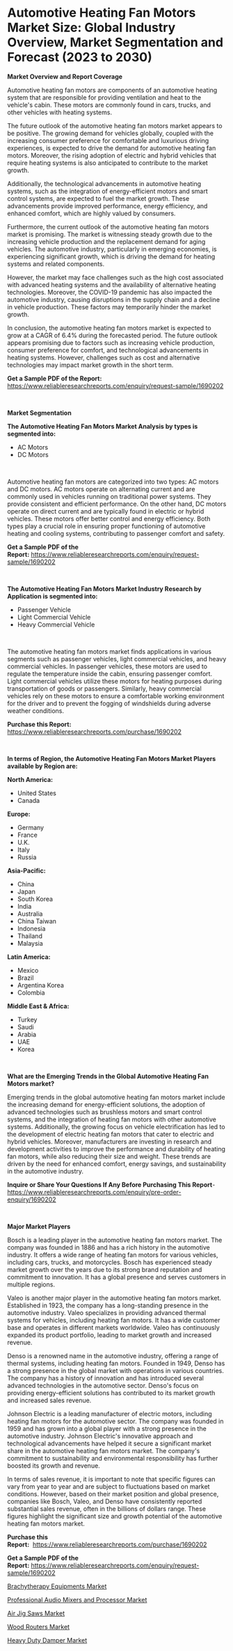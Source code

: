 <p><h1>Automotive Heating Fan Motors Market Size: Global Industry Overview, Market Segmentation and Forecast (2023 to 2030)</h1></p><p><strong>Market Overview and Report Coverage</strong></p>
<p><p>Automotive heating fan motors are components of an automotive heating system that are responsible for providing ventilation and heat to the vehicle's cabin. These motors are commonly found in cars, trucks, and other vehicles with heating systems.</p><p>The future outlook of the automotive heating fan motors market appears to be positive. The growing demand for vehicles globally, coupled with the increasing consumer preference for comfortable and luxurious driving experiences, is expected to drive the demand for automotive heating fan motors. Moreover, the rising adoption of electric and hybrid vehicles that require heating systems is also anticipated to contribute to the market growth.</p><p>Additionally, the technological advancements in automotive heating systems, such as the integration of energy-efficient motors and smart control systems, are expected to fuel the market growth. These advancements provide improved performance, energy efficiency, and enhanced comfort, which are highly valued by consumers.</p><p>Furthermore, the current outlook of the automotive heating fan motors market is promising. The market is witnessing steady growth due to the increasing vehicle production and the replacement demand for aging vehicles. The automotive industry, particularly in emerging economies, is experiencing significant growth, which is driving the demand for heating systems and related components.</p><p>However, the market may face challenges such as the high cost associated with advanced heating systems and the availability of alternative heating technologies. Moreover, the COVID-19 pandemic has also impacted the automotive industry, causing disruptions in the supply chain and a decline in vehicle production. These factors may temporarily hinder the market growth.</p><p>In conclusion, the automotive heating fan motors market is expected to grow at a CAGR of 6.4% during the forecasted period. The future outlook appears promising due to factors such as increasing vehicle production, consumer preference for comfort, and technological advancements in heating systems. However, challenges such as cost and alternative technologies may impact market growth in the short term.</p></p>
<p><strong>Get a Sample PDF of the Report:</strong> <a href="https://www.reliableresearchreports.com/enquiry/request-sample/1690202">https://www.reliableresearchreports.com/enquiry/request-sample/1690202</a></p>
<p>&nbsp;</p>
<p><strong>Market Segmentation</strong></p>
<p><strong>The Automotive Heating Fan Motors Market Analysis by types is segmented into:</strong></p>
<p><ul><li>AC Motors</li><li>DC Motors</li></ul></p>
<p>&nbsp;</p>
<p><p>Automotive heating fan motors are categorized into two types: AC motors and DC motors. AC motors operate on alternating current and are commonly used in vehicles running on traditional power systems. They provide consistent and efficient performance. On the other hand, DC motors operate on direct current and are typically found in electric or hybrid vehicles. These motors offer better control and energy efficiency. Both types play a crucial role in ensuring proper functioning of automotive heating and cooling systems, contributing to passenger comfort and safety.</p></p>
<p><strong>Get a Sample PDF of the Report:</strong>&nbsp;<a href="https://www.reliableresearchreports.com/enquiry/request-sample/1690202">https://www.reliableresearchreports.com/enquiry/request-sample/1690202</a></p>
<p>&nbsp;</p>
<p><strong>The Automotive Heating Fan Motors Market Industry Research by Application is segmented into:</strong></p>
<p><ul><li>Passenger Vehicle</li><li>Light Commercial Vehicle</li><li>Heavy Commercial Vehicle</li></ul></p>
<p>&nbsp;</p>
<p><p>The automotive heating fan motors market finds applications in various segments such as passenger vehicles, light commercial vehicles, and heavy commercial vehicles. In passenger vehicles, these motors are used to regulate the temperature inside the cabin, ensuring passenger comfort. Light commercial vehicles utilize these motors for heating purposes during transportation of goods or passengers. Similarly, heavy commercial vehicles rely on these motors to ensure a comfortable working environment for the driver and to prevent the fogging of windshields during adverse weather conditions.</p></p>
<p><strong>Purchase this Report:</strong>&nbsp; <a href="https://www.reliableresearchreports.com/purchase/1690202">https://www.reliableresearchreports.com/purchase/1690202</a></p>
<p>&nbsp;</p>
<p><strong>In terms of Region, the Automotive Heating Fan Motors Market Players available by Region are:</strong></p>
<p>
    <p> <strong> North America: </strong>
        <ul>
            <li>United States</li>
            <li>Canada</li>
        </ul>
        </p> 
    <p> <strong> Europe: </strong>
        <ul>
            <li>Germany</li>
            <li>France</li>
            <li>U.K.</li>
            <li>Italy</li>
            <li>Russia</li>
        </ul>
        </p> 
    <p> <strong> Asia-Pacific: </strong>
        <ul>
            <li>China</li>
            <li>Japan</li>
            <li>South Korea</li>
            <li>India</li>
            <li>Australia</li>
            <li>China Taiwan</li>
            <li>Indonesia</li>
            <li>Thailand</li>
            <li>Malaysia</li>
        </ul>
        </p> 
    <p> <strong> Latin America: </strong>
        <ul>
            <li>Mexico</li>
            <li>Brazil</li>
            <li>Argentina Korea</li>
            <li>Colombia</li>
        </ul>
        </p> 
    <p> <strong> Middle East & Africa: </strong>
        <ul>
            <li>Turkey</li>
            <li>Saudi</li>
            <li>Arabia</li>
            <li>UAE</li>
            <li>Korea</li>
        </ul>
    </p>
    </p>
<p>&nbsp;</p>
<p><strong>What are the Emerging Trends in the Global Automotive Heating Fan Motors market?</strong></p>
<p><p>Emerging trends in the global automotive heating fan motors market include the increasing demand for energy-efficient solutions, the adoption of advanced technologies such as brushless motors and smart control systems, and the integration of heating fan motors with other automotive systems. Additionally, the growing focus on vehicle electrification has led to the development of electric heating fan motors that cater to electric and hybrid vehicles. Moreover, manufacturers are investing in research and development activities to improve the performance and durability of heating fan motors, while also reducing their size and weight. These trends are driven by the need for enhanced comfort, energy savings, and sustainability in the automotive industry.</p></p>
<p><strong>Inquire or Share Your Questions If Any Before Purchasing This Report</strong>- <a href="https://www.reliableresearchreports.com/enquiry/pre-order-enquiry/1690202">https://www.reliableresearchreports.com/enquiry/pre-order-enquiry/1690202</a></p>
<p>&nbsp;</p>
<p><strong>Major Market Players</strong></p>
<p><p>Bosch is a leading player in the automotive heating fan motors market. The company was founded in 1886 and has a rich history in the automotive industry. It offers a wide range of heating fan motors for various vehicles, including cars, trucks, and motorcycles. Bosch has experienced steady market growth over the years due to its strong brand reputation and commitment to innovation. It has a global presence and serves customers in multiple regions.</p><p>Valeo is another major player in the automotive heating fan motors market. Established in 1923, the company has a long-standing presence in the automotive industry. Valeo specializes in providing advanced thermal systems for vehicles, including heating fan motors. It has a wide customer base and operates in different markets worldwide. Valeo has continuously expanded its product portfolio, leading to market growth and increased revenue.</p><p>Denso is a renowned name in the automotive industry, offering a range of thermal systems, including heating fan motors. Founded in 1949, Denso has a strong presence in the global market with operations in various countries. The company has a history of innovation and has introduced several advanced technologies in the automotive sector. Denso's focus on providing energy-efficient solutions has contributed to its market growth and increased sales revenue.</p><p>Johnson Electric is a leading manufacturer of electric motors, including heating fan motors for the automotive sector. The company was founded in 1959 and has grown into a global player with a strong presence in the automotive industry. Johnson Electric's innovative approach and technological advancements have helped it secure a significant market share in the automotive heating fan motors market. The company's commitment to sustainability and environmental responsibility has further boosted its growth and revenue.</p><p>In terms of sales revenue, it is important to note that specific figures can vary from year to year and are subject to fluctuations based on market conditions. However, based on their market position and global presence, companies like Bosch, Valeo, and Denso have consistently reported substantial sales revenue, often in the billions of dollars range. These figures highlight the significant size and growth potential of the automotive heating fan motors market.</p></p>
<p><strong>Purchase this Report:</strong>&nbsp;&nbsp;<a href="https://www.reliableresearchreports.com/purchase/1690202">https://www.reliableresearchreports.com/purchase/1690202</a></p>
<p></p>
<p><strong>Get a Sample PDF of the Report:</strong>&nbsp;<a href="https://www.reliableresearchreports.com/enquiry/request-sample/1690202">https://www.reliableresearchreports.com/enquiry/request-sample/1690202</a></p>
<p><p><a href="https://medium.com/@rosaerluke/brachytherapy-equipments-market-furnishes-information-on-market-share-market-trends-and-market-cb89c1d5f338">Brachytherapy Equipments Market</a></p><p><a href="https://www.linkedin.com/pulse/professional-audio-mixers-processor-market-insights-players-f0nce/">Professional Audio Mixers and Processor Market</a></p><p><a href="https://github.com/pizolina/Market-Research-Report-List-1/blob/main/air-jig-saws-market.md">Air Jig Saws Market</a></p><p><a href="https://github.com/sofayahoo2023/Market-Research-Report-List-1/blob/main/wood-routers-market.md">Wood Routers Market</a></p><p><a href="https://www.linkedin.com/pulse/heavy-duty-damper-market-research-report-provides-thorough-tnwre/">Heavy Duty Damper Market</a></p></p>